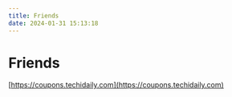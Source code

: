```yaml
---
title: Friends
date: 2024-01-31 15:13:18
---
```


# Friends

[https://coupons.techidaily.com](https://coupons.techidaily.com)